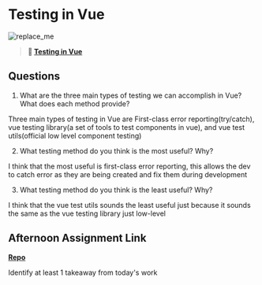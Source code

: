 # Testing in Vue

![replace_me](https://codeworks.blob.core.windows.net/public/assets/img/illustrations/placeholder.svg)

> **📖 [Testing in Vue](https://codeworksacademy.com/fs-student-guide/resources/wk8-9/04-Vue-Testing)**

## Questions

1. What are the three main types of testing we can accomplish in Vue? What does each method provide?

Three main types of testing  in Vue are First-class error reporting(try/catch), vue testing library(a set of tools to test components in vue), and vue test utils(official low level component testing)

2. What testing method do you think is the most useful? Why?

I think that the most useful is first-class error reporting, this allows the dev to catch error as they are being created and fix them during development

3. What testing method do you think is the least useful? Why?

I think that the vue test utils sounds the least useful just because it sounds the same as the vue testing library just low-level

## Afternoon Assignment Link

**[Repo](https://github.com/garrett-adamss/<ASSIGNMENT_REPO>)**

Identify at least 1 takeaway from today's work
